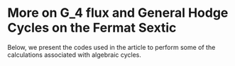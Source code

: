 # More on G_4 flux and General Hodge Cycles on the Fermat Sextic
Below, we present the codes used in the article to perform some of the calculations associated with algebraic cycles.

